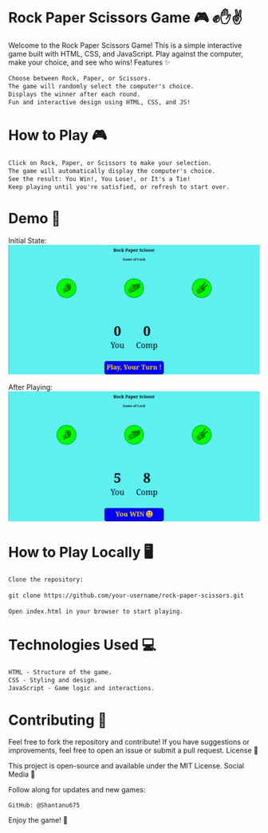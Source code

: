 # Rock Paper Scissors Game 🎮 ✊✋✌️

Welcome to the Rock Paper Scissors Game! This is a simple interactive game built with HTML, CSS, and JavaScript. Play against the computer, make your choice, and see who wins!
Features ✨

    Choose between Rock, Paper, or Scissors.
    The game will randomly select the computer's choice.
    Displays the winner after each round.
    Fun and interactive design using HTML, CSS, and JS!

# How to Play 🎮

    Click on Rock, Paper, or Scissors to make your selection.
    The game will automatically display the computer's choice.
    See the result: You Win!, You Lose!, or It's a Tie!
    Keep playing until you're satisfied, or refresh to start over.

# Demo 📸
Initial State:
![image alt](https://github.com/Shantanu675/Rock_Paper_Scissor_Game/blob/4feef25a1d71c363513a5e9a7aaaa01842fa95c9/Screenshot%20from%202024-12-26%2015-33-09.png)

After Playing:
![image alt](https://github.com/Shantanu675/Rock_Paper_Scissor_Game/blob/main/Screenshot%20from%202024-12-26%2015-34-18.png?raw=true)


# How to Play Locally 🖥️

    Clone the repository:

    git clone https://github.com/your-username/rock-paper-scissors.git

    Open index.html in your browser to start playing.

# Technologies Used 💻

    HTML - Structure of the game.
    CSS - Styling and design.
    JavaScript - Game logic and interactions.

# Contributing 🤝

Feel free to fork the repository and contribute! If you have suggestions or improvements, feel free to open an issue or submit a pull request.
License 📄

This project is open-source and available under the MIT License.
Social Media 📱

Follow along for updates and new games:

    GitHub: @Shantanu675

Enjoy the game! 🎉
